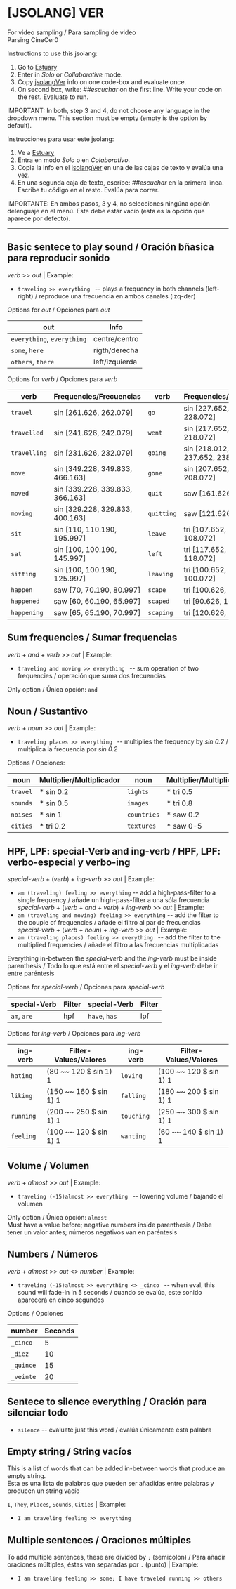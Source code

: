 # [JSOLANG] VER

For video sampling / Para sampling de video <br/>
Parsing CineCer0 <br/>

Instructions to use this jsolang:
1. Go to [Estuary](https://estuary.mcmaster.ca/)
2. Enter in *Solo* or *Collaborative* mode.
3. Copy [jsolangVer](/esolangs/Ver/jsolangVer.peg) info on one code-box and evaluate once.
4. On second box, write: *##escuchar* on the first line. Write your code on the rest. Evaluate to run.

IMPORTANT: In both, step 3 and 4, do not choose any language in the dropdown menu. This section must be empty (empty is the option by default). <br/>

Instrucciones para usar este jsolang:
1. Ve a [Estuary](https://estuary.mcmaster.ca/)
2. Entra en modo *Solo* o en *Colaborativo*.
3. Copia la info en el [jsolangVer](/esolangs/Ver/jsolangVer.peg) en una de las cajas de texto y evalúa una vez.
4. En una segunda caja de texto, escribe: *##escuchar* en la primera línea. Escribe tu código en el resto. Evalúa para correr.

IMPORTANTE: En ambos pasos, 3 y 4, no selecciones ningúna opción delenguaje en el menú. Este debe estár vacío (esta es la opción que aparece por defecto). <br/>

____________________________________________

## Basic sentece to play sound / Oración bñasica para reproducir sonido
*verb* >> *out* | Example:  
+ `traveling >> everything ` -- plays a frequency in both channels (left-right) / reproduce una frecuencia en ambos canales (izq-der)

Options for *out* / Opciones para *out*  

| out                        | Info           |
| -------------------------- | -------------- |
| `everything`, `everything` | centre/centro  |
| `some`, `here`             | rigth/derecha  |
| `others`, `there`          | left/izquierda |

Options for *verb* / Opciones para *verb*  

| verb         | Frequencies/Frecuencias                  | verb         | Frequencies/Frecuencias                  |
| ------------ | ---------------------------------------- | ------------ | ---------------------------------------- |
| `travel`     | sin [261.626, 262.079]                   | `go`         | sin [227.652, 208.012, 228.072]          |
| `travelled`  | sin [241.626, 242.079]                   | `went`       | sin [217.652, 198.012, 218.072]          |
| `travelling` | sin [231.626, 232.079]                   | `going`      | sin [218.012, 219.012, 237.652, 238.072] |
| `move`       | sin [349.228, 349.833, 466.163]          | `gone`       | sin [207.652, 188.012, 208.072]          |
| `moved`      | sin [339.228, 339.833, 366.163]          | `quit`       | saw [161.626, 162.079]                   |
| `moving`     | sin [329.228, 329.833, 400.163]          | `quitting`   | saw [121.626, 122.079]                   |
| `sit`        | sin [110, 110.190, 195.997]              | `leave`      | tri [107.652, 188.012, 108.072]          |
| `sat`        | sin [100, 100.190, 145.997]              | `left`       | tri [117.652, 168.012, 118.072]          |
| `sitting`    | sin [100, 100.190, 125.997]              | `leaving`    | tri [100.652, 110.012, 100.072]          |
| `happen`     | saw [70, 70.190, 80.997]                 | `scape`      | tri [100.626, 110.079]                   |
| `happened`   | saw [60, 60.190, 65.997]                 | `scaped`     | tri [90.626, 102.079]                    |
| `happening`  | saw [65, 65.190, 70.997]                 | `scaping`    | tri [120.626, 180.079]                   |

## Sum frequencies / Sumar frequencias
*verb* + *and* + *verb* >> *out* | Example:  
+ `traveling and moving >> everything ` -- sum operation of two frequencies / operación que suma dos frecuencias

Only option / Única opción: `and`  

## Noun / Sustantivo
*verb* + *noun* >> *out* | Example:  
+ `traveling places >> everything ` -- multiplies the frequency by *sin 0.2* / multiplica la frecuencia por *sin 0.2*  

Options / Opciones:  

| noun      | Multiplier/Multiplicador | noun        | Multiplier/Multiplicador |
| --------- | ------------------------ | ----------- | ------------------------ |
| `travel`  | * sin 0.2                | `lights`    | * tri 0.5                |
| `sounds`  | * sin 0.5                | `images`    | * tri 0.8                |
| `noises`  | * sin 1                  | `countries` | * saw 0.2                |
| `cities`  | * tri 0.2                | `textures`  | * saw 0-5                |


## HPF, LPF: special-Verb and ing-verb / HPF, LPF: verbo-especial y verbo-ing
*special-verb* + (*verb*) + *ing-verb* >> *out* | Example:  
+ `am (traveling) feeling >> everything` -- add a high-pass-filter to a single frequency / añade un high-pass-filter a una sóla frecuencia  
*special-verb* + (*verb* + *and* + *verb*) + *ing-verb* >> *out* | Example:
+ `am (traveling and moving) feeling >> everything` -- add the filter to the couple of frequencies / añade el filtro al par de frecuencias  
*special-verb* + (*verb* + *noun*) + *ing-verb* >> *out* | Example:  
+ `am (traveling places) feeling >> everything ` -- add the filter to the multiplied frequencies / añade el filtro a las frecuencias multiplicadas  

Everything in-between the *special-verb* and the *ing-verb* must be inside parenthesis / Todo lo que está entre el *special-verb* y el *ing-verb* debe ir entre paréntesis

Options for *special-verb* / Opciones para *special-verb*  

| special-Verb   | Filter | special-Verb  | Filter |
| -------------- | ------ | ------------- | ------ |
| `am`, `are`    | hpf    | `have`, `has` | lpf    |

Options for *ing-verb* / Opciones para *ing-verb*  

| ing-verb   | Filter-Values/Valores    | ing-verb   | Filter-Values/Valores    |
| ---------- | ------------------------ | ---------- | ------------------------ |
| `hating`   | (80 ~~ 120 $ sin 1) 1    | `loving`   | (100 ~~ 120 $ sin 1) 1   |
| `liking`   | (150 ~~ 160 $ sin 1) 1   | `falling`  | (180 ~~ 200 $ sin 1) 1   |
| `running`  | (200 ~~ 250 $ sin 1) 1   | `touching` | (250 ~~ 300 $ sin 1) 1   |
| `feeling`  | (100 ~~ 120 $ sin 1) 1   | `wanting`  | (60 ~~ 140 $ sin 1) 1    |


## Volume / Volumen
*verb* + *almost* >> *out* | Example:  
+ `traveling (-15)almost >> everything ` -- lowering volume / bajando el volumen  

Only option / Única opción: `almost`  
Must have a value before; negative numbers inside parenthesis  / Debe tener un valor antes; números negativos van en paréntesis  

## Numbers / Números
*verb* + *almost* >> *out* <> *number* | Example:  
+ `traveling (-15)almost >> everything <> _cinco ` -- when eval, this sound will fade-in in 5 seconds / cuando se evalúa, este sonido aparecerá en cinco segundos  

Options / Opciones  

| number     | Seconds |
| ---------- | ------- |
| `_cinco`   | 5       |
| `_diez`    | 10      |
| `_quince`  | 15      |
| `_veinte`  | 20      |

## Sentece to silence everything / Oración para silenciar todo
+ `silence` -- evaluate just this word / evalúa únicamente esta palabra

## Empty string / String vacíos
This is a list of words that can be added in-between words that produce an empty string.  
Esta es una lista de palabras que pueden ser añadidas entre palabras y producen un string vacío  

`I`, `They`, `Places`, `Sounds`, `Cities` | Example:  
+ `I am traveling feeling >> everything`  

## Multiple sentences / Oraciones múltiples
To add multiple sentences, these are divided by `;` (semicolon) / Para añadir oraciones múltiples, éstas van separadas por `.` (punto) | Example:  
+ `I am traveling feeling >> some; I have traveled running >> others`
